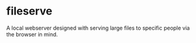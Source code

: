 # fileserve
A local webserver designed with serving large files to specific people via the browser in mind.
